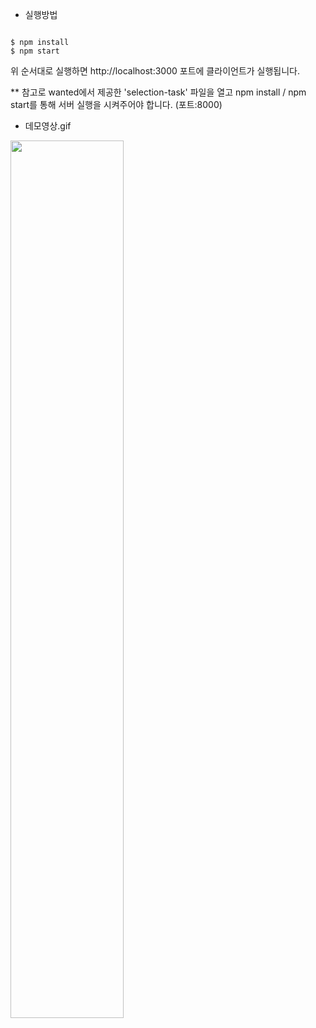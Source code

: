 - 실행방법

```

$ npm install
$ npm start

```

위 순서대로 실행하면 http://localhost:3000 포트에 클라이언트가 실행됩니다.

\*\* 참고로 wanted에서 제공한 'selection-task' 파일을 열고 npm install / npm start를 통해 서버 실행을 시켜주어야 합니다. (포트:8000)

- 데모영상.gif




<img src="https://user-images.githubusercontent.com/80307779/232685829-6b6511a3-a051-42d5-8e56-ef96625c8bc8.gif" width="60%">


